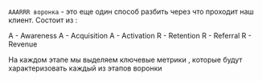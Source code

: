 `AAARRR воронка` - это еще один способ разбить через что проходит наш клиент. Состоит из : 

A - Awareness
A - Acquisition 
A - Activation 
R - Retention 
R - Referral
R - Revenue

На каждом этапе мы выделяем ключевые метрики , которые будут характеризовать каждый из этапов воронки
